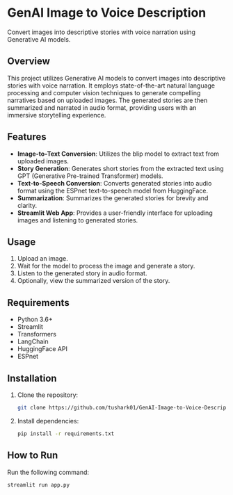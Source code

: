 # GenAI Image to Voice Description

Convert images into descriptive stories with voice narration using Generative AI models.

## Overview

This project utilizes Generative AI models to convert images into descriptive stories with voice narration. It employs state-of-the-art natural language processing and computer vision techniques to generate compelling narratives based on uploaded images. The generated stories are then summarized and narrated in audio format, providing users with an immersive storytelling experience.

## Features

- **Image-to-Text Conversion**: Utilizes the blip model to extract text from uploaded images.
- **Story Generation**: Generates short stories from the extracted text using GPT (Generative Pre-trained Transformer) models.
- **Text-to-Speech Conversion**: Converts generated stories into audio format using the ESPnet text-to-speech model from HuggingFace.
- **Summarization**: Summarizes the generated stories for brevity and clarity.
- **Streamlit Web App**: Provides a user-friendly interface for uploading images and listening to generated stories.

## Usage

1. Upload an image.
2. Wait for the model to process the image and generate a story.
3. Listen to the generated story in audio format.
4. Optionally, view the summarized version of the story.

## Requirements

- Python 3.6+
- Streamlit
- Transformers
- LangChain
- HuggingFace API
- ESPnet

## Installation

1. Clone the repository:

    ```bash
    git clone https://github.com/tushark01/GenAI-Image-to-Voice-Description.git
    ```

2. Install dependencies:

    ```bash
    pip install -r requirements.txt
    ```

## How to Run

Run the following command:

```bash
streamlit run app.py
